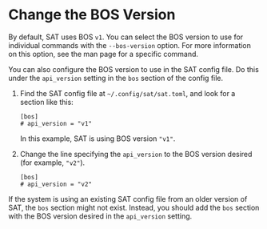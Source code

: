 # Change the BOS Version

By default, SAT uses BOS `v1`. You can select the BOS version to use for
individual commands with the `--bos-version` option. For more information on
this option, see the man page for a specific command.

You can also configure the BOS version to use in the SAT config file.
Do this under the `api_version` setting in the `bos` section of the
config file.

1. Find the SAT config file at `~/.config/sat/sat.toml`, and look for a section
   like this:

   ```screen
   [bos]
   # api_version = "v1"
   ```

   In this example, SAT is using BOS version `"v1"`.

2. Change the line specifying the `api_version` to the BOS version desired (for
   example, `"v2"`).

   ```screen
   [bos]
   # api_version = "v2"
   ```

If the system is using an existing SAT config file from an older version of
SAT, the `bos` section might not exist. Instead, you should add the `bos`
section with the BOS version desired in the `api_version` setting.
